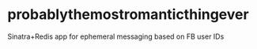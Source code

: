 probablythemostromanticthingever
================================

Sinatra+Redis app for ephemeral messaging based on FB user IDs